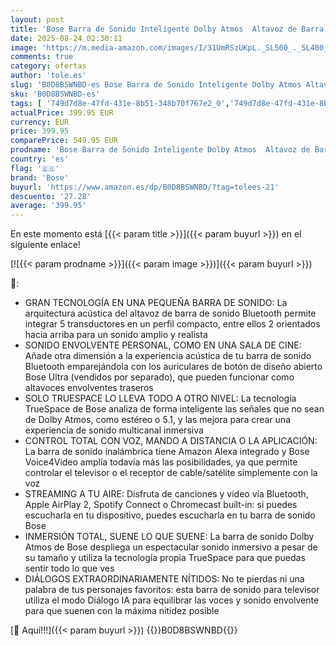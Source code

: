 ```yaml
---
layout: post
title: 'Bose Barra de Sonido Inteligente Dolby Atmos  Altavoz de Barra de Sonido Bluetooth con Control por Voz y Amazon Alexa Integrado  Funciona con Google Assistant  Negro'
date: 2025-08-24 02:30:11
image: 'https://m.media-amazon.com/images/I/31UmRSzUKpL._SL500_._SL400_.jpg'
comments: true
category: ofertas
author: 'tole.es'
slug: 'B0D8BSWNBD-es Bose Barra de Sonido Inteligente Dolby Atmos Altavoz de...'
sku: 'B0D8BSWNBD-es'
tags: [ '749d7d8e-47fd-431e-8b51-348b70f767e2_0','749d7d8e-47fd-431e-8b51-348b70f767e2_9801','Altavoces','Arborist Merchandising Root','Barras de sonido','Bose','Custom Stores','Electrónica','Equipos de audio y Hi-Fi','Self Service','Special Features Stores','Top Brands Speakers Selection','alexa','bose','dd635ce1-b8f1-4920-b4b9-c00c26aa6274_0','dd635ce1-b8f1-4920-b4b9-c00c26aa6274_9401','🇪🇸', ]
actualPrice: 399.95 EUR
currency: EUR
price: 399.95
comparePrice: 549.95 EUR
prodname: 'Bose Barra de Sonido Inteligente Dolby Atmos  Altavoz de Barra de Sonido Bluetooth con Control por Voz y Amazon Alexa Integrado  Funciona con Google Assistant  Negro'
country: 'es'
flag: '🇪🇸'
brand: 'Bose'
buyurl: 'https://www.amazon.es/dp/B0D8BSWNBD/?tag=tolees-21'
descuento: '27.28'
average: '399.95'
---
```


En este momento está [{{< param title >}}]({{< param buyurl >}}) en el siguiente enlace!

[![{{< param prodname >}}]({{< param image >}})]({{< param buyurl >}})

🔎:

- GRAN TECNOLOGÍA EN UNA PEQUEÑA BARRA DE SONIDO: La arquitectura acústica del altavoz de barra de sonido Bluetooth permite integrar 5 transductores en un perfil compacto, entre ellos 2 orientados hacia arriba para un sonido amplio y realista
- SONIDO ENVOLVENTE PERSONAL, COMO EN UNA SALA DE CINE: Añade otra dimensión a la experiencia acústica de tu barra de sonido Bluetooth emparejándola con los auriculares de botón de diseño abierto Bose Ultra (vendidos por separado), que pueden funcionar como altavoces envolventes traseros
- SOLO TRUESPACE LO LLEVA TODO A OTRO NIVEL: La tecnología TrueSpace de Bose analiza de forma inteligente las señales que no sean de Dolby Atmos, como estéreo o 5.1, y las mejora para crear una experiencia de sonido multicanal inmersiva
- CONTROL TOTAL CON VOZ, MANDO A DISTANCIA O LA APLICACIÓN: La barra de sonido inalámbrica tiene Amazon Alexa integrado y Bose Voice4Video amplía todavía más las posibilidades, ya que permite controlar el televisor o el receptor de cable/satélite simplemente con la voz
- STREAMING A TU AIRE: Disfruta de canciones y vídeo vía Bluetooth, Apple AirPlay 2, Spotify Connect o Chromecast built-in: si puedes escucharla en tu dispositivo, puedes escucharla en tu barra de sonido Bose
- INMERSIÓN TOTAL, SUENE LO QUE SUENE: La barra de sonido Dolby Atmos de Bose despliega un espectacular sonido inmersivo a pesar de su tamaño y utiliza la tecnología propia TrueSpace para que puedas sentir todo lo que ves
- DIÁLOGOS EXTRAORDINARIAMENTE NÍTIDOS: No te pierdas ni una palabra de tus personajes favoritos: esta barra de sonido para televisor utiliza el modo Diálogo IA para equilibrar las voces y sonido envolvente para que suenen con la máxima nitidez posible

[🛒 Aquí!!!]({{< param buyurl >}})
{{<world>}}B0D8BSWNBD{{</world>}}
